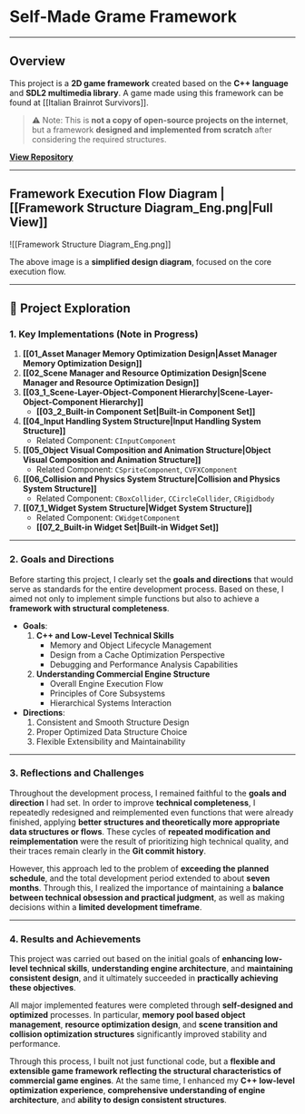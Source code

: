 # **Self-Made Grame Framework**
---
## **Overview**
This project is a **2D game framework** created based on the **C++ language** and **SDL2 multimedia library**. A game made using this framework can be found at [[Italian Brainrot Survivors]].

> ⚠️ Note: This is **not a copy of open-source projects on the internet**, but a framework **designed and implemented from scratch** after considering the required structures.

[**View Repository**](https://github.com/Woo95/SDL2_Game_Framework)

---
## **Framework Execution Flow Diagram | [[Framework Structure Diagram_Eng.png|Full View]]**
![[Framework Structure Diagram_Eng.png]]

The above image is a **simplified design diagram**, focused on the core execution flow.

---
## **📂 Project Exploration**
### **1. Key Implementations** (Note in Progress)
1. **[[01_Asset Manager Memory Optimization Design|Asset Manager Memory Optimization Design]]**
2. **[[02_Scene Manager and Resource Optimization Design|Scene Manager and Resource Optimization Design]]**
3. **[[03_1_Scene-Layer-Object-Component Hierarchy|Scene-Layer-Object-Component Hierarchy]]**
	- **[[03_2_Built-in Component Set|Built-in Component Set]]**
4. **[[04_Input Handling System Structure|Input Handling System Structure]]**
	- Related Component: `CInputComponent`
5. **[[05_Object Visual Composition and Animation Structure|Object Visual Composition and Animation Structure]]**
	- Related Component: `CSpriteComponent`, `CVFXComponent`
6. **[[06_Collision and Physics System Structure|Collision and Physics System Structure]]**
	- Related Component: `CBoxCollider`, `CCircleCollider`, `CRigidbody`
7. **[[07_1_Widget System Structure|Widget System Structure]]**
	- Related Component: `CWidgetComponent`
	- **[[07_2_Built-in Widget Set|Built-in Widget Set]]**

---
### **2. Goals and Directions**
Before starting this project, I clearly set the **goals and directions** that would serve as standards for the entire development process. Based on these, I aimed not only to implement simple functions but also to achieve a **framework with structural completeness**.
- **Goals**:
	1. **C++ and Low-Level Technical Skills**
		- Memory and Object Lifecycle Management
		- Design from a Cache Optimization Perspective
		- Debugging and Performance Analysis Capabilities
	2. **Understanding Commercial Engine Structure**
		- Overall Engine Execution Flow
		- Principles of Core Subsystems
		- Hierarchical Systems Interaction
- **Directions**:
	1. Consistent and Smooth Structure Design
	2. Proper Optimized Data Structure Choice
	3. Flexible Extensibility and Maintainability

---
### **3. Reflections and Challenges**
Throughout the development process, I remained faithful to the **goals and direction** I had set. In order to improve **technical completeness**, I repeatedly redesigned and reimplemented even functions that were already finished, applying **better structures and theoretically more appropriate data structures or flows**. These cycles of **repeated modification and reimplementation** were the result of prioritizing high technical quality, and their traces remain clearly in the **Git commit history**.

However, this approach led to the problem of **exceeding the planned schedule**, and the total development period extended to about **seven months**. Through this, I realized the importance of maintaining a **balance between technical obsession and practical judgment**, as well as making decisions within a **limited development timeframe**.

---
### **4. Results and Achievements**
This project was carried out based on the initial goals of **enhancing low-level technical skills**, **understanding engine architecture**, and **maintaining consistent design**, and it ultimately succeeded in **practically achieving these objectives**.

All major implemented features were completed through **self-designed and optimized** processes. In particular, **memory pool based object management**, **resource optimization design**, and **scene transition and collision optimization structures** significantly improved stability and performance.

Through this process, I built not just functional code, but a **flexible and extensible game framework reflecting the structural characteristics of commercial game engines**. At the same time, I enhanced my **C++ low-level optimization experience**, **comprehensive understanding of engine architecture**, and **ability to design consistent structures**.